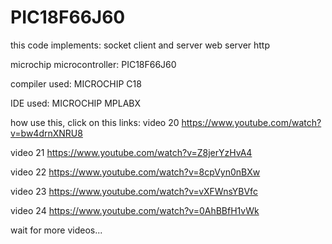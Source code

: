 # PIC18F66J60

this code implements:
socket client and server
web server http

microchip  microcontroller:
PIC18F66J60

compiler used:
MICROCHIP C18

IDE used:
MICROCHIP MPLABX

how use this, click on this links:
video 20
https://www.youtube.com/watch?v=bw4drnXNRU8

video 21
https://www.youtube.com/watch?v=Z8jerYzHvA4

video 22
https://www.youtube.com/watch?v=8cpVyn0nBXw

video 23
https://www.youtube.com/watch?v=vXFWnsYBVfc

video 24
https://www.youtube.com/watch?v=0AhBBfH1vWk

wait for more videos...
